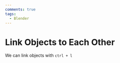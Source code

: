 ```yaml
---
comments: true
tags:
  - Blender
---
```


# Link Objects to Each Other

We can link objects with `ctrl + l`
